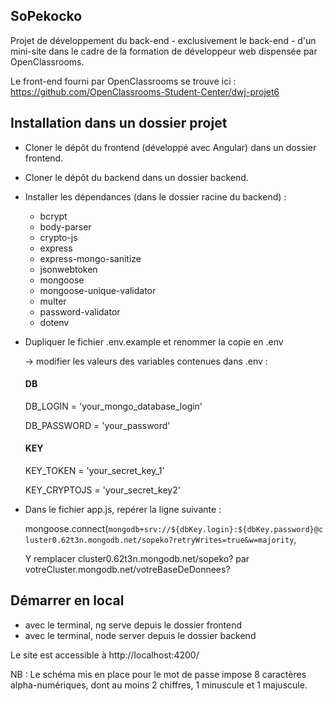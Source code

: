 ## SoPekocko

Projet de développement du back-end - exclusivement le back-end - d'un mini-site dans le cadre de la formation de développeur web dispensée par OpenClassrooms.

Le front-end fourni par OpenClassrooms se trouve ici : https://github.com/OpenClassrooms-Student-Center/dwj-projet6

## Installation dans un dossier projet

- Cloner le dépôt du frontend (développé avec Angular) dans un dossier frontend.
- Cloner le dépôt du backend dans un dossier backend.
- Installer les dépendances (dans le dossier racine du backend) :

  - bcrypt
  - body-parser
  - crypto-js
  - express
  - express-mongo-sanitize
  - jsonwebtoken
  - mongoose
  - mongoose-unique-validator
  - multer
  - password-validator
  - dotenv
  
- Dupliquer le fichier .env.example et renommer la copie en .env

  -> modifier les valeurs des variables contenues dans .env :

    #### DB

    DB_LOGIN = 'your_mongo_database_login'
    
    DB_PASSWORD = 'your_password'

    #### KEY

    KEY_TOKEN = 'your_secret_key_1'
    
    KEY_CRYPTOJS = 'your_secret_key2'
  
- Dans le fichier app.js, repérer la ligne suivante :

  mongoose.connect(`mongodb+srv://${dbKey.login}:${dbKey.password}@cluster0.62t3n.mongodb.net/sopeko?retryWrites=true&w=majority`,  

  Y remplacer cluster0.62t3n.mongodb.net/sopeko? par votreCluster.mongodb.net/votreBaseDeDonnees?
  
## Démarrer en local

- avec le terminal, ng serve depuis le dossier frontend
- avec le terminal, node server depuis le dossier backend

Le site est accessible à http://localhost:4200/

NB : Le schéma mis en place pour le mot de passe impose 8 caractères alpha-numériques, dont au moins 2 chiffres, 1 minuscule et 1 majuscule. 





  
  





